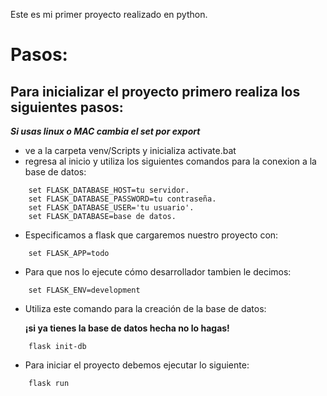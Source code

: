 Este es mi primer proyecto realizado en python.

# Pasos:
## Para inicializar el proyecto primero realiza los siguientes pasos:

***Si usas linux o MAC cambia el set por export***
* ve a la carpeta venv/Scripts y inicializa activate.bat
* regresa al inicio y utiliza los siguientes comandos para la conexion a la base de datos:

```
    set FLASK_DATABASE_HOST=tu servidor.
    set FLASK_DATABASE_PASSWORD=tu contraseña.
    set FLASK_DATABASE_USER='tu usuario'.
    set FLASK_DATABASE=base de datos.
```
* Especificamos a flask que cargaremos nuestro proyecto con:
```
    set FLASK_APP=todo
```
* Para que nos lo ejecute cómo desarrollador tambien le decimos:
```
    set FLASK_ENV=development
```
* Utiliza este comando para la creación de la base de datos:
  
  **¡si ya tienes la base de datos hecha no lo hagas!**
```
    flask init-db
```
* Para iniciar el proyecto debemos ejecutar lo siguiente:
```
    flask run
```